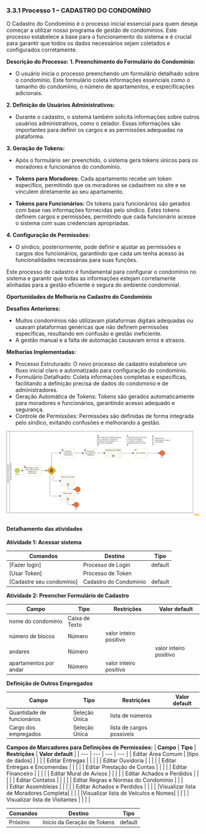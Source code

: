 ### 3.3.1 Processo 1 – CADASTRO DO CONDOMÍNIO

O Cadastro do Condomínio é o processo inicial essencial para quem deseja começar a utilizar nosso programa de gestão de condomínios. Este processo estabelece a base para o funcionamento do sistema e é crucial para garantir que todos os dados necessários sejam coletados e configurados corretamente.

**Descrição do Processo:**
**1. Preenchimento do Formulário do Condomínio:**

* O usuário inicia o processo preenchendo um formulário detalhado sobre o condomínio. Este formulário coleta informações essenciais como o tamanho do condomínio, o número de apartamentos, e especificações adicionais.
  
**2. Definição de Usuários Administrativos:**

* Durante o cadastro, o sistema também solicita informações sobre outros usuários administrativos, como o zelador. Essas informações são importantes para definir os cargos e as permissões adequadas na plataforma.

**3. Geração de Tokens:**

* Após o formulário ser preenchido, o sistema gera tokens únicos para os moradores e funcionários do condomínio.

* **Tokens para Moradores:** Cada apartamento recebe um token específico, permitindo que os moradores se cadastrem no site e se vinculem diretamente ao seu apartamento.

* **Tokens para Funcionários:** Os tokens para funcionários são gerados com base nas informações fornecidas pelo síndico. Estes tokens definem cargos e permissões, permitindo que cada funcionário acesse o sistema com suas credenciais apropriadas.

**4. Configuração de Permissões:**

* O síndico, posteriormente, pode definir e ajustar as permissões e cargos dos funcionários, garantindo que cada um tenha acesso às funcionalidades necessárias para suas funções.

Este processo de cadastro é fundamental para configurar o condomínio no sistema e garantir que todas as informações estejam corretamente alinhadas para a gestão eficiente e segura do ambiente condominial.

**Oportunidades de Melhoria no Cadastro do Condomínio**

**Desafios Anteriores:**

* Muitos condomínios não utilizavam plataformas digitais adequadas ou usavam plataformas genéricas que não definem permissões específicas, resultando em confusão e gestão ineficiente.
* A gestão manual e a falta de automação causavam erros e atrasos.
  
**Melhorias Implementadas:**

* Processo Estruturado: O novo processo de cadastro estabelece um fluxo inicial claro e automatizado para configuração do condomínio.
* Formulário Detalhado: Coleta informações completas e específicas, facilitando a definição precisa de dados do condomínio e de administradores.
* Geração Automática de Tokens: Tokens são gerados automaticamente para moradores e funcionários, garantindo acesso adequado e segurança.
* Controle de Permissões: Permissões são definidas de forma integrada pelo síndico, evitando confusões e melhorando a gestão.

![Modelo BPMN do PROCESSO 13](images/processo-cadastro-do-condominio.png "Modelo BPMN do Processo 13.")

#### Detalhamento das atividades

**Atividade 1: Acessar sistema**

| **Comandos**         |  **Destino**                   | **Tipo** |
| ---                  | ---                            | ---               |
| [Fazer login] | Processo de Login  | default   |default
| [Usar Token]       |          Processo de Token               |                   |
| [Cadastre seu condomínio]           | Cadastro do Condomínio              | default       |


**Atividade 2: Preencher Formulário de Cadastro**

| **Campo**       | **Tipo**         | **Restrições** | **Valor default** |
| ---             | ---              | ---            | ---               |
| nome do condomínio | 	Caixa de Texto  |                |                   |
|  número de blocos  |   Número   |  valor inteiro positivo   |                   |
|  andares  |    Número   |                |  valor inteiro positivo   |
|  apartamentos por andar  |   Número   | valor inteiro positivo  |                   |

**Definição de Outros Empregados**

| **Campo**       | **Tipo**         | **Restrições** | **Valor default** |
| ---             | ---              | ---            | ---               |
| Quantidade de funcionários | Seleção Única  |     lista de números           |     |    
| Cargo dos empregados | Seleção Única		  | lista de cargos possíveis |                   |

**Campos de Marcadores para Definições de Permissões:**
| **Campo**       | **Tipo**         | **Restrições** | **Valor default** |
| ---             | ---              | ---            | ---               |
| Editar Área Comum | [tipo de dados]  |                |                   |
|  Editar Entregas |                  |                |                   |
|  Editar Ouvidoria |                  |                |                   |
|  Editar Entregas e Encomendas |                  |                |                   |
|  Editar Prestação de Contas |                  |                |                   |
|  Editar Financeiro |                  |                |                   |
|  Editar Mural de Avisos |                  |                |                   |
|  Editar Achados e Perdidos |                  |                |                   |
|  Editar Contatos |                  |                |                   |
|  Editar Regras e Normas do Condomínio |                  |                |                  
|  Editar Assembleias |                  |                |                   |
|  Editar Achados e Perdidos |                  |                |                   |
|Visualizar lista de Moradores Completa|                 |                |                   |
|Visualizar lista de Veículos e Nomes|                 |                |                   |
|  Visualizar lista de Visitantes |                  |                |                   |

| **Comandos**         |  **Destino**                   | **Tipo**          |
| ---                  | ---                            | ---               |
| Próximo | Início da Geração de Tokens  | default |




